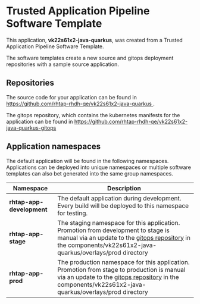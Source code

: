 # Trusted Application Pipeline Software Template

This application, **vk22s61x2-java-quarkus**, was created from a Trusted Application Pipeline Software Template.

The software templates create a new source and gitops deployment repositories with a sample source application. 

## Repositories

The source code for your application can be found in [https://github.com/rhtap-rhdh-qe/vk22s61x2-java-quarkus ](https://github.com/rhtap-rhdh-qe/vk22s61x2-java-quarkus ).
 
The gitops repository, which contains the kubernetes manifests for the application can be found in 
[https://github.com/rhtap-rhdh-qe/vk22s61x2-java-quarkus-gitops ](https://github.com/rhtap-rhdh-qe/vk22s61x2-java-quarkus-gitops ) 

## Application namespaces 

The default application will be found in the following namespaces. Applications can be deployed into unique namespaces or multiple software templates can also bet generated into the same group namespaces.  

|  Namespace   |  Description   |  
| -------- | -------- |   
| **rhtap-app-development** | The default application during development. Every build will be deployed to this namespace for testing. | 
| **rhtap-app-stage** | The staging namespace for this application. Promotion from development to stage is manual via an update to the [gitops repository](https://github.com/rhtap-rhdh-qe/vk22s61x2-java-quarkus-gitops ) in the components/vk22s61x2-java-quarkus/overlays/prod directory |  
| **rhtap-app-prod** | The production namespace for this application. Promotion from stage to production is manual via an update to the [gitops repository](https://github.com/rhtap-rhdh-qe/vk22s61x2-java-quarkus-gitops ) in the components/vk22s61x2-java-quarkus/overlays/prod directory | 